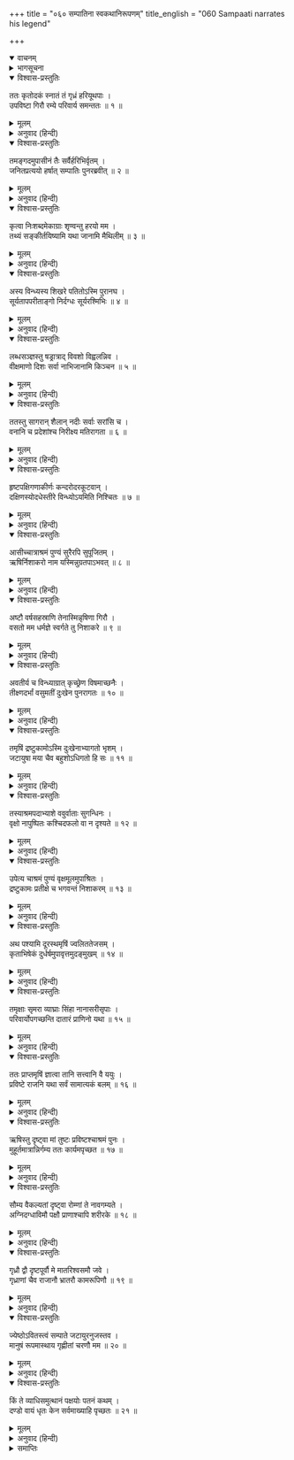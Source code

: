 +++
title = "०६० सम्पातिना स्वकथानिरूपणम्"
title_english = "060 Sampaati narrates his legend"

+++
<details open><summary>वाचनम्</summary>
<div caption="श्रीराम-हरिसीताराममूर्ति-घनपाठिभ्यां वचनम्" class="audioEmbed" src="https://archive.org/download/Ramayana-recitation-Sriram-harisItArAmamUrti-Ghanapaati-v2/Kanda_4/Kanda_4_KSK-060-Sampaati_narrates_his_legend.mp3"></div>
</details>

<details><summary>भागसूचना</summary>

60. सम्पातिकी आत्मकथा
</details>

<details open><summary>विश्वास-प्रस्तुतिः</summary>

ततः कृतोदकं स्नातं तं गृध्रं हरियूथपाः ।  
उपविष्टा गिरौ रम्ये परिवार्य समन्ततः ॥ १ ॥
</details>

<details><summary>मूलम्</summary>

ततः कृतोदकं स्नातं तं गृध्रं हरियूथपाः ।  
उपविष्टा गिरौ रम्ये परिवार्य समन्ततः ॥ १ ॥
</details>

<details><summary>अनुवाद (हिन्दी)</summary>

गृध्रराज सम्पाति अपने भाईको जलाञ्जलि देकर जब स्नान कर चुके, तब उस रमणीय पर्वतपर वे समस्त वानरयूथपति उन्हें चारों ओरसे घेरकर बैठ गये ॥ १ ॥
</details>

<details open><summary>विश्वास-प्रस्तुतिः</summary>

तमङ्गदमुपासीनं तैः सर्वैर्हरिभिर्वृतम् ।  
जनितप्रत्ययो हर्षात् सम्पातिः पुनरब्रवीत् ॥ २ ॥
</details>

<details><summary>मूलम्</summary>

तमङ्गदमुपासीनं तैः सर्वैर्हरिभिर्वृतम् ।  
जनितप्रत्ययो हर्षात् सम्पातिः पुनरब्रवीत् ॥ २ ॥
</details>

<details><summary>अनुवाद (हिन्दी)</summary>

उन समस्त वानरोंसे घिरे हुए अङ्गद उनके पास बैठे थे । सम्पातिने सबके हृदयमें अपनी ओरसे विश्वास पैदा कर दिया था । वे हर्षोत्फुल्ल होकर फिर इस प्रकार कहने लगे— ॥ २ ॥
</details>

<details open><summary>विश्वास-प्रस्तुतिः</summary>

कृत्वा निःशब्दमेकाग्राः शृण्वन्तु हरयो मम ।  
तथ्यं सङ्कीर्तयिष्यामि यथा जानामि मैथिलीम् ॥ ३ ॥
</details>

<details><summary>मूलम्</summary>

कृत्वा निःशब्दमेकाग्राः शृण्वन्तु हरयो मम ।  
तथ्यं सङ्कीर्तयिष्यामि यथा जानामि मैथिलीम् ॥ ३ ॥
</details>

<details><summary>अनुवाद (हिन्दी)</summary>

‘सब वानर एकाग्रचित्त एवं मौन होकर मेरी बात सुनो । मैं मिथिलेशकुमारीको जिस प्रकार जानता हूँ, वह सारा प्रसङ्ग ठीक-ठीक बता रहा हूँ ॥ ३ ॥
</details>

<details open><summary>विश्वास-प्रस्तुतिः</summary>

अस्य विन्ध्यस्य शिखरे पतितोऽस्मि पुरानघ ।  
सूर्यतापपरीताङ्गो निर्दग्धः सूर्यरश्मिभिः ॥ ४ ॥
</details>

<details><summary>मूलम्</summary>

अस्य विन्ध्यस्य शिखरे पतितोऽस्मि पुरानघ ।  
सूर्यतापपरीताङ्गो निर्दग्धः सूर्यरश्मिभिः ॥ ४ ॥
</details>

<details><summary>अनुवाद (हिन्दी)</summary>

‘निष्पाप अङ्गद! प्राचीन कालमें मैं सूर्यकी किरणोंसे झुलसकर इस विन्ध्यपर्वतके शिखरपर गिरा था । उस समय मेरे सारे अङ्ग सूर्यके प्रचण्ड तापसे संतप्त हो रहेथे ॥
</details>

<details open><summary>विश्वास-प्रस्तुतिः</summary>

लब्धसञ्ज्ञस्तु षड्रात्राद् विवशो विह्वलन्निव ।  
वीक्षमाणो दिशः सर्वा नाभिजानामि किञ्चन ॥ ५ ॥
</details>

<details><summary>मूलम्</summary>

लब्धसञ्ज्ञस्तु षड्रात्राद् विवशो विह्वलन्निव ।  
वीक्षमाणो दिशः सर्वा नाभिजानामि किञ्चन ॥ ५ ॥
</details>

<details><summary>अनुवाद (हिन्दी)</summary>

‘छः रातें बीतनेपर जब मुझे होश हुआ और मैं विवश एवं विह्वल-सा होकर सम्पूर्ण दिशाओंकी ओर देखने लगा, तब सहसा किसी भी वस्तुको मैं पहचान न सका ॥ ५ ॥
</details>

<details open><summary>विश्वास-प्रस्तुतिः</summary>

ततस्तु सागरान् शैलान् नदीः सर्वाः सरांसि च ।  
वनानि च प्रदेशांश्च निरीक्ष्य मतिरागता ॥ ६ ॥
</details>

<details><summary>मूलम्</summary>

ततस्तु सागरान् शैलान् नदीः सर्वाः सरांसि च ।  
वनानि च प्रदेशांश्च निरीक्ष्य मतिरागता ॥ ६ ॥
</details>

<details><summary>अनुवाद (हिन्दी)</summary>

‘तदनन्तर धीरे-धीरे समुद्र, पर्वत, समस्त नदी, सरोवर, वन और यहाँके विभिन्न प्रदेशोंपर दृष्टि डाली, तब मेरी स्मरण-शक्ति लौटी ॥ ६ ॥
</details>

<details open><summary>विश्वास-प्रस्तुतिः</summary>

हृष्टपक्षिगणाकीर्णः कन्दरोदरकूटवान् ।  
दक्षिणस्योदधेस्तीरे विन्ध्योऽयमिति निश्चितः ॥ ७ ॥
</details>

<details><summary>मूलम्</summary>

हृष्टपक्षिगणाकीर्णः कन्दरोदरकूटवान् ।  
दक्षिणस्योदधेस्तीरे विन्ध्योऽयमिति निश्चितः ॥ ७ ॥
</details>

<details><summary>अनुवाद (हिन्दी)</summary>

‘फिर मैंने निश्चय किया कि यह दक्षिण समुद्रके तटपर स्थित विन्ध्यपर्वत है, जो हर्षोत्फुल्ल विहंगमोंके समुदायसे व्याप्त है । यहाँ बहुत-सी कन्दराएँ, गुफाएँ और शिखर हैं ॥ ७ ॥
</details>

<details open><summary>विश्वास-प्रस्तुतिः</summary>

आसीच्चात्राश्रमं पुण्यं सुरैरपि सुपूजितम् ।  
ऋषिर्निशाकरो नाम यस्मिन्नुग्रतपाऽभवत् ॥ ८ ॥
</details>

<details><summary>मूलम्</summary>

आसीच्चात्राश्रमं पुण्यं सुरैरपि सुपूजितम् ।  
ऋषिर्निशाकरो नाम यस्मिन्नुग्रतपाऽभवत् ॥ ८ ॥
</details>

<details><summary>अनुवाद (हिन्दी)</summary>

‘पूर्वकालमें यहाँ एक पवित्र आश्रम था, जिसका देवता भी बड़ा सम्मान करते थे । उस आश्रममें निशाकर (चन्द्रमा) नामधारी एक ऋषि रहते थे, जो बड़े ही उग्र तपस्वी थे ॥
</details>

<details open><summary>विश्वास-प्रस्तुतिः</summary>

अष्टौ वर्षसहस्राणि तेनास्मिन्नृषिणा गिरौ ।  
वसतो मम धर्मज्ञे स्वर्गते तु निशाकरे ॥ ९ ॥
</details>

<details><summary>मूलम्</summary>

अष्टौ वर्षसहस्राणि तेनास्मिन्नृषिणा गिरौ ।  
वसतो मम धर्मज्ञे स्वर्गते तु निशाकरे ॥ ९ ॥
</details>

<details><summary>अनुवाद (हिन्दी)</summary>

‘वे धर्मज्ञ निशाकर मुनि अब स्वर्गवासी हो चुके हैं । उन महर्षिके बिना इस पर्वतपर रहते हुए मेरे आठ हजार वर्ष बीत गये ॥ ९ ॥
</details>

<details open><summary>विश्वास-प्रस्तुतिः</summary>

अवतीर्य च विन्ध्याग्रात् कृच्छ्रेण विषमाच्छनैः ।  
तीक्ष्णदर्भां वसुमतीं दुःखेन पुनरागतः ॥ १० ॥
</details>

<details><summary>मूलम्</summary>

अवतीर्य च विन्ध्याग्रात् कृच्छ्रेण विषमाच्छनैः ।  
तीक्ष्णदर्भां वसुमतीं दुःखेन पुनरागतः ॥ १० ॥
</details>

<details><summary>अनुवाद (हिन्दी)</summary>

‘होशमें आनेके बाद मैं इस पर्वतके नीचे-ऊँचे शिखरसे धीरे-धीरे बड़े कष्टके साथ भूमिपर उतरा, उस समय ऐसे स्थानपर आ पहुँचा, जहाँ तीखे कुश उगे हुए थे । फिर वहाँसे भी कष्ट सहन करता हुआ आगे बढ़ा ॥ १० ॥
</details>

<details open><summary>विश्वास-प्रस्तुतिः</summary>

तमृषिं द्रष्टुकामोऽस्मि दुःखेनाभ्यागतो भृशम् ।  
जटायुषा मया चैव बहुशोऽधिगतो हि सः ॥ ११ ॥
</details>

<details><summary>मूलम्</summary>

तमृषिं द्रष्टुकामोऽस्मि दुःखेनाभ्यागतो भृशम् ।  
जटायुषा मया चैव बहुशोऽधिगतो हि सः ॥ ११ ॥
</details>

<details><summary>अनुवाद (हिन्दी)</summary>

‘मैं उन महर्षिका दर्शन करना चाहता था, इसीलिये अत्यन्त कष्ट उठाकर वहाँ गया था । इसके पहले मैं और जटायु दोनों कई बार उनसे मिल चुके थे ॥ ११ ॥
</details>

<details open><summary>विश्वास-प्रस्तुतिः</summary>

तस्याश्रमपदाभ्याशे ववुर्वाताः सुगन्धिनः ।  
वृक्षो नापुष्पितः कश्चिदफलो वा न दृश्यते ॥ १२ ॥
</details>

<details><summary>मूलम्</summary>

तस्याश्रमपदाभ्याशे ववुर्वाताः सुगन्धिनः ।  
वृक्षो नापुष्पितः कश्चिदफलो वा न दृश्यते ॥ १२ ॥
</details>

<details><summary>अनुवाद (हिन्दी)</summary>

‘उनके आश्रमके समीप सदा सुगन्धित वायु चलती थी । वहाँका कोई भी वृक्ष फल अथवा फूलसे रहित नहीं देखा जाता था ॥ १२ ॥
</details>

<details open><summary>विश्वास-प्रस्तुतिः</summary>

उपेत्य चाश्रमं पुण्यं वृक्षमूलमुपाश्रितः ।  
द्रष्टुकामः प्रतीक्षे च भगवन्तं निशाकरम् ॥ १३ ॥
</details>

<details><summary>मूलम्</summary>

उपेत्य चाश्रमं पुण्यं वृक्षमूलमुपाश्रितः ।  
द्रष्टुकामः प्रतीक्षे च भगवन्तं निशाकरम् ॥ १३ ॥
</details>

<details><summary>अनुवाद (हिन्दी)</summary>

‘उस पवित्र आश्रमपर पहुँचकर मैं एक वृक्षके नीचे ठहर गया और भगवान् निशाकरके दर्शनकी इच्छासे उनके आनेकी प्रतीक्षा करने लगा ॥ १३ ॥
</details>

<details open><summary>विश्वास-प्रस्तुतिः</summary>

अथ पश्यामि दूरस्थमृषिं ज्वलिततेजसम् ।  
कृताभिषेकं दुर्धर्षमुपावृत्तमुदङ्मुखम् ॥ १४ ॥
</details>

<details><summary>मूलम्</summary>

अथ पश्यामि दूरस्थमृषिं ज्वलिततेजसम् ।  
कृताभिषेकं दुर्धर्षमुपावृत्तमुदङ्मुखम् ॥ १४ ॥
</details>

<details><summary>अनुवाद (हिन्दी)</summary>

‘थोड़ी ही देरमें महर्षि मुझे दूरसे आते दिखायी दिये । वे अपने तेजसे दिप रहे थे और स्नान करके उत्तरकी ओर लौटे आ रहे थे । उनका तिरस्कार करना किसीके लिये भी कठिन था ॥ १४ ॥
</details>

<details open><summary>विश्वास-प्रस्तुतिः</summary>

तमृक्षाः सृमरा व्याघ्राः सिंहा नानासरीसृपाः ।  
परिवार्योपगच्छन्ति दातारं प्राणिनो यथा ॥ १५ ॥
</details>

<details><summary>मूलम्</summary>

तमृक्षाः सृमरा व्याघ्राः सिंहा नानासरीसृपाः ।  
परिवार्योपगच्छन्ति दातारं प्राणिनो यथा ॥ १५ ॥
</details>

<details><summary>अनुवाद (हिन्दी)</summary>

‘अनेकानेक रीछ, हरिन, सिंह, बाघ और नाना प्रकारके सर्प उन्हें इस प्रकार घेरे आ रहे थे, जैसे याचना करनेवाले प्राणी दाताको घेरकर चलते हैं ॥ १५ ॥
</details>

<details open><summary>विश्वास-प्रस्तुतिः</summary>

ततः प्राप्तमृषिं ज्ञात्वा तानि सत्त्वानि वै ययुः ।  
प्रविष्टे राजनि यथा सर्वं सामात्यकं बलम् ॥ १६ ॥
</details>

<details><summary>मूलम्</summary>

ततः प्राप्तमृषिं ज्ञात्वा तानि सत्त्वानि वै ययुः ।  
प्रविष्टे राजनि यथा सर्वं सामात्यकं बलम् ॥ १६ ॥
</details>

<details><summary>अनुवाद (हिन्दी)</summary>

‘ऋषिको आश्रमपर आया जान वे सभी प्राणी लौट गये । ठीक उसी तरह, जैसे राजाके अपने महलमें चले जानेपर मन्त्रीसहित सारी सेना अपने-अपने विश्रामस्थानको लौट जाती है ॥ १६ ॥
</details>

<details open><summary>विश्वास-प्रस्तुतिः</summary>

ऋषिस्तु दृष्ट्वा मां तुष्टः प्रविष्टश्चाश्रमं पुनः ।  
मुहूर्तमात्रान्निर्गम्य ततः कार्यमपृच्छत ॥ १७ ॥
</details>

<details><summary>मूलम्</summary>

ऋषिस्तु दृष्ट्वा मां तुष्टः प्रविष्टश्चाश्रमं पुनः ।  
मुहूर्तमात्रान्निर्गम्य ततः कार्यमपृच्छत ॥ १७ ॥
</details>

<details><summary>अनुवाद (हिन्दी)</summary>

‘ऋषि मुझे देखकर बड़े प्रसन्न हुए और अपने आश्रममें प्रवेश करके पुनः दो ही घड़ीमें बाहर निकल आये । फिर पास आकर उन्होंने मेरे आनेका प्रयोजन पूछा— ॥ १७ ॥
</details>

<details open><summary>विश्वास-प्रस्तुतिः</summary>

सौम्य वैकल्यतां दृष्ट्वा रोम्णां ते नावगम्यते ।  
अग्निदग्धाविमौ पक्षौ प्राणाश्चापि शरीरके ॥ १८ ॥
</details>

<details><summary>मूलम्</summary>

सौम्य वैकल्यतां दृष्ट्वा रोम्णां ते नावगम्यते ।  
अग्निदग्धाविमौ पक्षौ प्राणाश्चापि शरीरके ॥ १८ ॥
</details>

<details><summary>अनुवाद (हिन्दी)</summary>

‘वे बोले—‘सौम्य! तुम्हारे रोएँ गिर गये और दोनों पंख जल गये हैं । इसका कारण नहीं जान पड़ता । इतनेपर भी तुम्हारे शरीरमें प्राण टिके हुए हैं ॥ १८ ॥
</details>

<details open><summary>विश्वास-प्रस्तुतिः</summary>

गृध्रौ द्वौ दृष्टपूर्वौ मे मातरिश्वसमौ जवे ।  
गृध्राणां चैव राजानौ भ्रातरौ कामरूपिणौ ॥ १९ ॥
</details>

<details><summary>मूलम्</summary>

गृध्रौ द्वौ दृष्टपूर्वौ मे मातरिश्वसमौ जवे ।  
गृध्राणां चैव राजानौ भ्रातरौ कामरूपिणौ ॥ १९ ॥
</details>

<details><summary>अनुवाद (हिन्दी)</summary>

‘मैंने पहले वायुके समान वेगशाली दो गीधोंको देखा है । वे दोनों परस्पर भाई और इच्छानुसार रूप धारण करनेवाले थे । साथ ही वे गीधोंके राजा भी थे ॥ १९ ॥
</details>

<details open><summary>विश्वास-प्रस्तुतिः</summary>

ज्येष्ठोऽवितस्त्वं सम्पाते जटायुरनुजस्तव ।  
मानुषं रूपमास्थाय गृह्णीतां चरणौ मम ॥ २० ॥
</details>

<details><summary>मूलम्</summary>

ज्येष्ठोऽवितस्त्वं सम्पाते जटायुरनुजस्तव ।  
मानुषं रूपमास्थाय गृह्णीतां चरणौ मम ॥ २० ॥
</details>

<details><summary>अनुवाद (हिन्दी)</summary>

‘सम्पाते! मैं तुम्हें पहचान गया । तुम उन दो भाइयोंमेंसे बड़े हो । जटायु तुम्हारा छोटा भाई था । तुम दोनों मनुष्यरूप धारण करके मेरा चरण-स्पर्श किया करते थे ॥ २० ॥
</details>

<details open><summary>विश्वास-प्रस्तुतिः</summary>

किं ते व्याधिसमुत्थानं पक्षयोः पतनं कथम् ।  
दण्डो वायं धृतः केन सर्वमाख्याहि पृच्छतः ॥ २१ ॥
</details>

<details><summary>मूलम्</summary>

किं ते व्याधिसमुत्थानं पक्षयोः पतनं कथम् ।  
दण्डो वायं धृतः केन सर्वमाख्याहि पृच्छतः ॥ २१ ॥
</details>

<details><summary>अनुवाद (हिन्दी)</summary>

‘यह तुम्हें कौन-सा रोग लग गया है । तुम्हारे दोनों पंख कैसे गिर गये? किसीने दण्ड तो नहीं दिया है? मैं जो कुछ पूछता हूँ, वह सब तुम स्पष्टरूपसे कहो’ ॥ २१ ॥
</details>

<details><summary>समाप्तिः</summary>

इत्यार्षे श्रीमद्राणायणे वाल्मीकीये आदिकाव्ये किष्किन्धाकाण्डे षष्टितमः सर्गः ॥ ६० ॥  
इस प्रकार श्रीवाल्मीकिनिर्मित आर्षरामायण आदिकाव्यके किष्किन्धाकाण्डमें साठवाँ सर्ग पूरा हुआ ॥ ६० ॥
</details>


